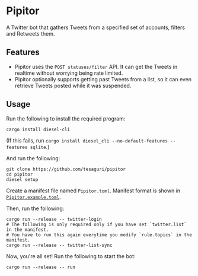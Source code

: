 # Pipitor

A Twitter bot that gathers Tweets from a specified set of accounts, filters and Retweets them.

## Features

- Pipitor uses the `POST statuses/filter` API. It can get the Tweets in realtime without worrying being rate limited.
- Pipitor optionally supports getting past Tweets from a list, so it can even retrieve Tweets posted while it was suspended.

## Usage

Run the following to install the required program:

```shell
cargo install diesel-cli
```

(If this fails, run `cargo install diesel_cli --no-default-features --features sqlite`.)

And run the following:

```shell
git clone https://github.com/tesaguri/pipitor
cd pipitor
diesel setup
```

Create a manifest file named `Pipitor.toml`. Manifest format is shown in [`Pipitor.example.toml`](Pipitor.example.toml).

Then, run the following:

```shell
cargo run --release -- twitter-login
# The following is only required only if you have set `twitter.list` in the manifest.
# You have to run this again everytime you modify `rule.topics` in the manifest.
cargo run --release -- twitter-list-sync
```

Now, you're all set! Run the following to start the bot:

```shell
cargo run --release -- run
```

